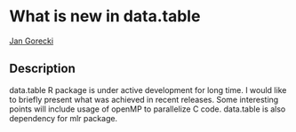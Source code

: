 # What is new in data.table

[Jan	Gorecki]()

## Description

data.table R package is under active development for long time. I would like to briefly present what was achieved in recent releases. Some interesting points will include usage of openMP to parallelize C code. data.table is also dependency for mlr package.
